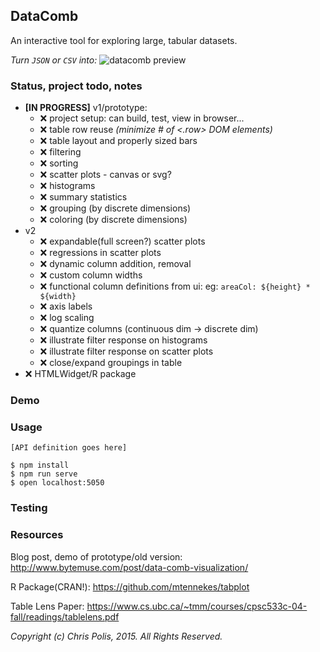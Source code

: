 ## DataComb
An interactive tool for exploring large, tabular datasets.

*Turn `JSON` or `CSV` into:*
![datacomb preview](https://raw.githubusercontent.com/cmpolis/datacomb/master/poc-demo.gif)

### Status, project todo, notes

* **[IN PROGRESS]** v1/prototype:
  * :x: project setup: can build, test, view in browser... 
  * :x: table row reuse *(minimize # of <.row> DOM elements)*
  * :x: table layout and properly sized bars
  * :x: filtering
  * :x: sorting
  * :x: scatter plots - canvas or svg?
  * :x: histograms
  * :x: summary statistics
  * :x: grouping (by discrete dimensions)
  * :x: coloring (by discrete dimensions)
* v2
  * :x: expandable(full screen?) scatter plots
  * :x: regressions in scatter plots
  * :x: dynamic column addition, removal
  * :x: custom column widths
  * :x: functional column definitions from ui: eg: `areaCol: ${height} * ${width}`
  * :x: axis labels
  * :x: log scaling
  * :x: quantize columns (continuous dim -> discrete dim)
  * :x: illustrate filter response on histograms
  * :x: illustrate filter response on scatter plots
  * :x: close/expand groupings in table
* :x: HTMLWidget/R package

### Demo

### Usage

`[API definition goes here]`

```shell
$ npm install
$ npm run serve
$ open localhost:5050
```


### Testing


### Resources

Blog post, demo of prototype/old version: http://www.bytemuse.com/post/data-comb-visualization/

R Package(CRAN!): https://github.com/mtennekes/tabplot

Table Lens Paper: https://www.cs.ubc.ca/~tmm/courses/cpsc533c-04-fall/readings/tablelens.pdf



*Copyright (c) Chris Polis, 2015. All Rights Reserved.*
